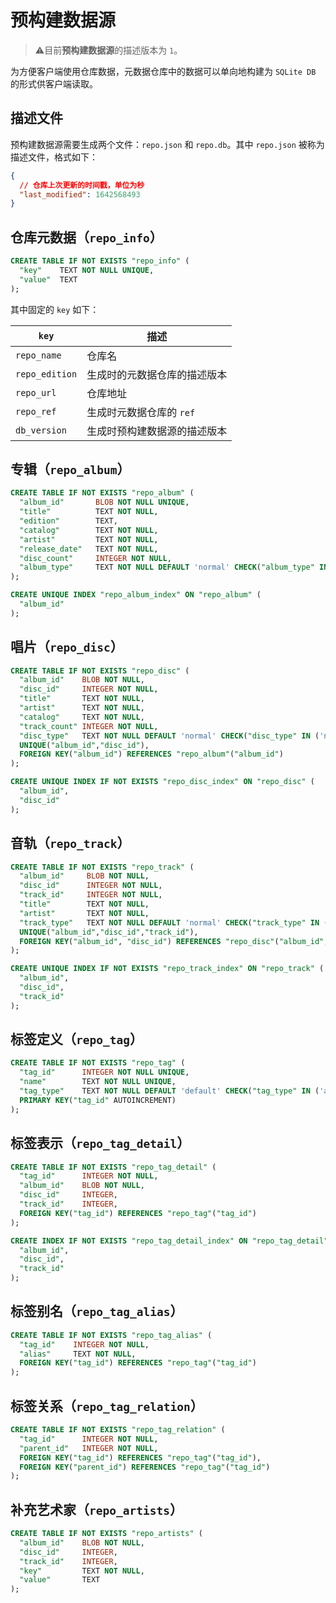 # 预构建数据源

> ⚠️️目前**预构建数据源**的描述版本为 `1`。

为方便客户端使用仓库数据，元数据仓库中的数据可以单向地构建为 `SQLite DB` 的形式供客户端读取。

## 描述文件

预构建数据源需要生成两个文件：`repo.json` 和 `repo.db`。其中 `repo.json` 被称为描述文件，格式如下：

```json
{
  // 仓库上次更新的时间戳，单位为秒
  "last_modified": 1642568493
}
```

## 仓库元数据（`repo_info`）

```sql
CREATE TABLE IF NOT EXISTS "repo_info" (
  "key"    TEXT NOT NULL UNIQUE,
  "value"  TEXT
);
```

其中固定的 `key` 如下：

| `key`          | 描述                         |
| -------------- | ---------------------------- |
| `repo_name`    | 仓库名                       |
| `repo_edition` | 生成时的元数据仓库的描述版本 |
| `repo_url`     | 仓库地址                     |
| `repo_ref`     | 生成时元数据仓库的 `ref`     |
| `db_version`   | 生成时预构建数据源的描述版本 |

## 专辑（`repo_album`）

```sql
CREATE TABLE IF NOT EXISTS "repo_album" (
  "album_id"       BLOB NOT NULL UNIQUE,
  "title"          TEXT NOT NULL,
  "edition"        TEXT,
  "catalog"        TEXT NOT NULL,
  "artist"         TEXT NOT NULL,
  "release_date"   TEXT NOT NULL,
  "disc_count"     INTEGER NOT NULL,
  "album_type"     TEXT NOT NULL DEFAULT 'normal' CHECK("album_type" IN ('normal', 'instrumental', 'absolute', 'drama', 'radio', 'vocal'))
);

CREATE UNIQUE INDEX "repo_album_index" ON "repo_album" (
  "album_id"
);
```

## 唱片（`repo_disc`）

```sql
CREATE TABLE IF NOT EXISTS "repo_disc" (
  "album_id"    BLOB NOT NULL,
  "disc_id"     INTEGER NOT NULL,
  "title"       TEXT NOT NULL,
  "artist"      TEXT NOT NULL,
  "catalog"     TEXT NOT NULL,
  "track_count" INTEGER NOT NULL,
  "disc_type"   TEXT NOT NULL DEFAULT 'normal' CHECK("disc_type" IN ('normal', 'instrumental', 'absolute', 'drama', 'radio', 'vocal')),
  UNIQUE("album_id","disc_id"),
  FOREIGN KEY("album_id") REFERENCES "repo_album"("album_id")
);

CREATE UNIQUE INDEX IF NOT EXISTS "repo_disc_index" ON "repo_disc" (
  "album_id",
  "disc_id"
);
```

## 音轨（`repo_track`）

```sql
CREATE TABLE IF NOT EXISTS "repo_track" (
  "album_id"     BLOB NOT NULL,
  "disc_id"      INTEGER NOT NULL,
  "track_id"     INTEGER NOT NULL,
  "title"        TEXT NOT NULL,
  "artist"       TEXT NOT NULL,
  "track_type"   TEXT NOT NULL DEFAULT 'normal' CHECK("track_type" IN ('normal', 'instrumental', 'absolute', 'drama', 'radio', 'vocal')),
  UNIQUE("album_id","disc_id","track_id"),
  FOREIGN KEY("album_id", "disc_id") REFERENCES "repo_disc"("album_id", "disc_id")
);

CREATE UNIQUE INDEX IF NOT EXISTS "repo_track_index" ON "repo_track" (
  "album_id",
  "disc_id",
  "track_id"
);
```

## 标签定义（`repo_tag`）

```sql
CREATE TABLE IF NOT EXISTS "repo_tag" (
  "tag_id"      INTEGER NOT NULL UNIQUE,
  "name"        TEXT NOT NULL UNIQUE,
  "tag_type"    TEXT NOT NULL DEFAULT 'default' CHECK("tag_type" IN ('artist', 'group', 'animation', 'series', 'project', 'game', 'organization', 'default'))
  PRIMARY KEY("tag_id" AUTOINCREMENT)
);
```

## 标签表示（`repo_tag_detail`）

```sql
CREATE TABLE IF NOT EXISTS "repo_tag_detail" (
  "tag_id"      INTEGER NOT NULL,
  "album_id"    BLOB NOT NULL,
  "disc_id"     INTEGER,
  "track_id"    INTEGER,
  FOREIGN KEY("tag_id") REFERENCES "repo_tag"("tag_id")
);

CREATE INDEX IF NOT EXISTS "repo_tag_detail_index" ON "repo_tag_detail" (
  "album_id",
  "disc_id",
  "track_id"
);
```

## 标签别名（`repo_tag_alias`）

```sql
CREATE TABLE IF NOT EXISTS "repo_tag_alias" (
  "tag_id"    INTEGER NOT NULL,
  "alias"     TEXT NOT NULL,
  FOREIGN KEY("tag_id") REFERENCES "repo_tag"("tag_id")
);
```

## 标签关系（`repo_tag_relation`）

```sql
CREATE TABLE IF NOT EXISTS "repo_tag_relation" (
  "tag_id"      INTEGER NOT NULL,
  "parent_id"   INTEGER NOT NULL,
  FOREIGN KEY("tag_id") REFERENCES "repo_tag"("tag_id"),
  FOREIGN KEY("parent_id") REFERENCES "repo_tag"("tag_id")
);
```

## 补充艺术家（`repo_artists`）

```sql
CREATE TABLE IF NOT EXISTS "repo_artists" (
  "album_id"    BLOB NOT NULL,
  "disc_id"     INTEGER,
  "track_id"    INTEGER,
  "key"         TEXT NOT NULL,
  "value"       TEXT
);
```
